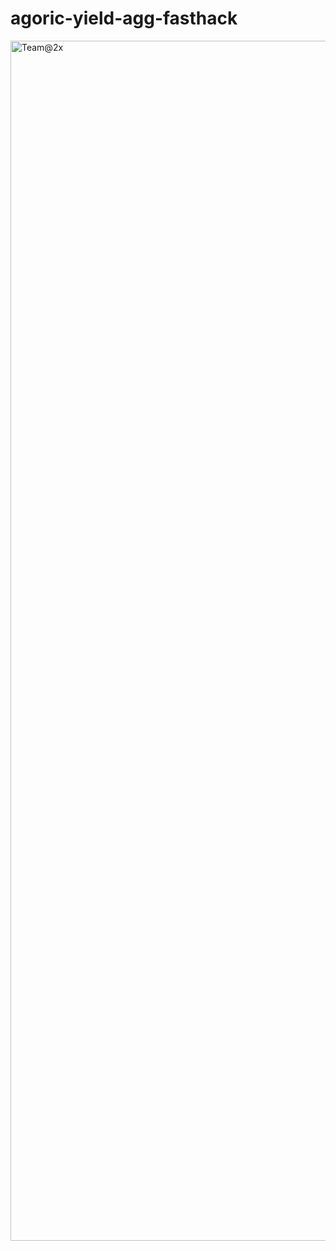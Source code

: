 # agoric-yield-agg-fasthack


<img width="1920" alt="Team@2x" src="https://github.com/user-attachments/assets/ec783f0e-9b6f-472e-813e-33833a59f76c">
